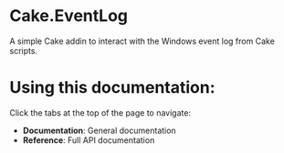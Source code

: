 # Cake.EventLog

A simple Cake addin to interact with the Windows event log from Cake scripts.

# Using this documentation:

Click the tabs at the top of the page to navigate:
- **Documentation**: General documentation
- **Reference**: Full API documentation
